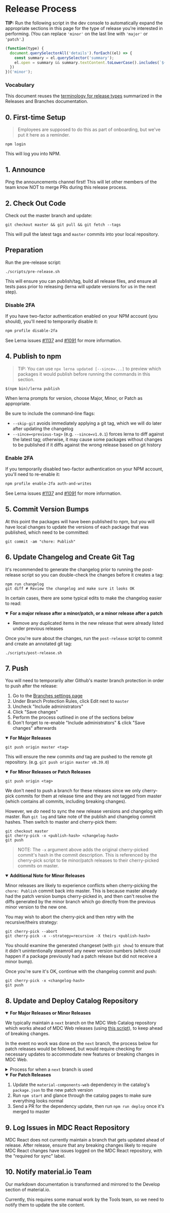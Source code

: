 # Release Process

**TIP:** Run the following script in the dev console to automatically expand the appropriate sections in this page for
the type of release you're interested in performing.
(You can replace `'minor'` on the last line with `'major'` or `'patch'`.)

```js
(function(type) {
  document.querySelectorAll('details').forEach((el) => {
    const summary = el.querySelector('summary');
    el.open = summary && summary.textContent.toLowerCase().includes(`${type} release`);
  })
})('minor');
```

### Vocabulary

This document reuses the [terminology for release types](./releases-and-branches.md#release-types) summarized in the
Releases and Branches documentation.

## 0. First-time Setup

> Employees are supposed to do this as part of onboarding, but we've put it here
> as a reminder.

`npm login`

This will log you into NPM.

## 1. Announce

Ping the announcements channel first! This will let other members of the
team know NOT to merge PRs during this release process.

## 2. Check Out Code

Check out the master branch and update:

```
git checkout master && git pull && git fetch --tags
```

This will pull the latest tags and `master` commits into your local repository.

## Preparation

Run the pre-release script:

`./scripts/pre-release.sh`

This will ensure you can publish/tag, build all release files, and ensure all tests
pass prior to releasing (lerna will update versions for us in the next step).

### Disable 2FA

If you have two-factor authentication enabled on your NPM account (you should), you'll need to temporarily disable it:

```bash
npm profile disable-2fa
```

See Lerna issues [#1137](https://github.com/lerna/lerna/issues/1137) and [#1091](https://github.com/lerna/lerna/issues/1091) for more information.

## 4. Publish to npm

> TIP: You can use `npx lerna updated [--since=...]` to preview which packages it would publish before running the
> commands in this section.

```
$(npm bin)/lerna publish
```

When lerna prompts for version, choose Major, Minor, or Patch as appropriate.

Be sure to include the command-line flags:

* `--skip-git` avoids immediately applying a git tag, which we will do later after updating the changelog
* `--since=<previous-tag>` (e.g. `--since=v1.0.1`) forces lerna to diff against the latest tag; otherwise,
  it may cause some packages without changes to be published if it diffs against the wrong release based on git history

### Enable 2FA

If you temporarily disabled two-factor authentication on your NPM account, you'll need to re-enable it:

```bash
npm profile enable-2fa auth-and-writes
```

See Lerna issues [#1137](https://github.com/lerna/lerna/issues/1137) and [#1091](https://github.com/lerna/lerna/issues/1091) for more information.

## 5. Commit Version Bumps

At this point the packages will have been published to npm, but you will have local changes to update the versions of
each package that was published, which need to be committed:

```
git commit -am "chore: Publish"
```

## 6. Update Changelog and Create Git Tag

It's recommended to generate the changelog prior to running the post-release script so you can double-check the changes
before it creates a tag:

```
npm run changelog
git diff # Review the changelog and make sure it looks OK
```

In certain cases, there are some typical edits to make the changelog easier to read:

<details open>
  <summary><strong>For a major release after a minor/patch, or a minor release after a patch</strong></summary>

* Remove any duplicated items in the new release that were already listed under previous releases

</details>

Once you're sure about the changes, run the `post-release` script to commit and create an annotated git tag:

```
./scripts/post-release.sh
```

## 7. Push

You will need to temporarily alter Github's master branch protection in order to push after the release:

1. Go to the [Branches settings page](https://github.com/material-components/material-components-web/settings/branches)
1. Under Branch Protection Rules, click Edit next to `master`
1. Uncheck "Include administrators"
1. Click "Save changes"
1. Perform the process outlined in one of the sections below
1. Don't forget to re-enable "Include administrators" & click "Save changes" afterwards

<details open>
  <summary><strong>For Major Releases</strong></summary>

```
git push origin master <tag>
```

This will ensure the new commits *and* tag are pushed to the remote git repository.
(e.g. `git push origin master v0.39.0`)

</details>

<details open>
  <summary><strong>For Minor Releases or Patch Releases</strong></summary>

```
git push origin <tag>
```

We don't need to push a branch for these releases since we only cherry-pick commits for them at release time and they
are not tagged from master (which contains all commits, including breaking changes).

However, we *do* need to sync the new release versions and changelog with master. Run `git log` and take note of the
publish and changelog commit hashes. Then switch to master and cherry-pick them:

```
git checkout master
git cherry-pick -x <publish-hash> <changelog-hash>
git push
```

> NOTE: The `-x` argument above adds the original cherry-picked commit's hash in the commit description.
> This is referenced by the cherry-pick script to tie minor/patch releases to their cherry-picked commits on master.

  <details open>
    <summary><strong>Additional Note for Minor Releases</strong></summary>

Minor releases are likely to experience conflicts when cherry-picking the `chore: Publish` commit back into master.
This is because master already had the patch version bumps cherry-picked in, and then can't resolve the diffs generated
by the minor branch which go directly from the previous minor version to the new one.

You may wish to abort the cherry-pick and then retry with the recursive/theirs strategy:

```
git cherry-pick --abort
git cherry-pick -x --strategy=recursive -X theirs <publish-hash>
```

You should examine the generated changeset (with `git show`) to ensure that it didn't unintentionally steamroll any
newer version numbers (which could happen if a package previously had a patch release but did not receive a minor bump).

Once you're sure it's OK, continue with the changelog commit and push:

```
git cherry-pick -x <changelog-hash>
git push
```

  </details>

</details>

## 8. Update and Deploy Catalog Repository

<details open>
  <summary><strong>For Major Releases or Minor Releases</strong></summary>

We typically maintain a `next` branch on the MDC Web Catalog repository which works ahead of MDC Web releases
(using [this script](https://gist.github.com/kfranqueiro/d06c7073c5012de3edb6c5875d6a4a50)), to keep ahead of breaking changes.

In the event no work was done on the `next` branch, the process below for patch releases would be followed, but would require
checking for necessary updates to accommodate new features or breaking changes in MDC Web.

  <details>
    <summary>Process for when a <code>next</code> branch is used</summary>

1. Ensure you have the latest `master` checked out: `git checkout master && git pull`
1. Create a new branch, e.g.: `git checkout -b chore/1.0.0`
1. Merge `next` into the branch: `git merge next`
1. Deal with any conflicts if necessary
1. Update `package.json` to reference the newly-released minor version of `material-components-web`
1. `rm -rf node_modules && npm i` to cause `package-lock.json` to update
1. `npm start` and test the catalog, in case any further breaking changes occurred since the updates on `next`
1. `npm run build` to double-check that there are no unforeseen errors when building resources for deployment
1. If necessary, perform additional changes and commit them to the chore branch
1. Push the chore branch and send a pull request for one last review
1. Squash and merge the PR in GitHub
1. Update your local `master` branch and deploy:
   1. `git checkout master && git pull`
   1. `npm start` if you want to double-check one last time (`master` should contain the same changes you tested in your PR)
   1. `npm run deploy`
1. Reset the `next` branch against master to be reused for the next release (this will change the `next` branch's history):
   1. `git checkout next`
   1. `git fetch origin && git reset --hard origin/master`
   1. [Temporarily unprotect the next branch](https://github.com/material-components/material-components-web-catalog/settings/branches)
      by changing the `[mn][ae][sx]t*` rule match to just `master`
      (this looks weird, but GitHub chose to use limited fnmatch syntax rather than RegExp, for some reason)
   1. `git push -f origin next`
   1. Re-protect the `next` branch by changing the `master` rule match back to `[mn][ae][sx]t*`

  </details>

</details>

<details open>
  <summary><strong>For Patch Releases</strong></summary>

1. Update the `material-components-web` dependency in the catalog's `package.json` to the new patch version
1. Run `npm start` and glance through the catalog pages to make sure everything looks normal
1. Send a PR for the dependency update, then run `npm run deploy` once it's merged to master

</details>

## 9. Log Issues in MDC React Repository

MDC React does not currently maintain a branch that gets updated ahead of release.
After release, ensure that any breaking changes likely to require MDC React changes have issues logged on the
MDC React repository, with the "required for sync" label.

## 10. Notify material.io Team

Our markdown documentation is transformed and mirrored to the Develop section of material.io.

Currently, this requires some manual work by the Tools team, so we need to notify them to update the site content.
